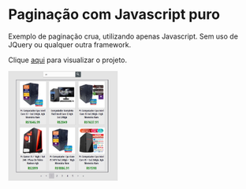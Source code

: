 # Paginação com Javascript puro

Exemplo de paginação crua, utilizando apenas Javascript. Sem uso de JQuery ou qualquer outra framework.

Clique <a href="https://algol.dev/portfolio/paginacao-com-javascript-puro/index.html">aqui</a> para visualizar o projeto.

<img src="pics/img.jpg" width=44%>
